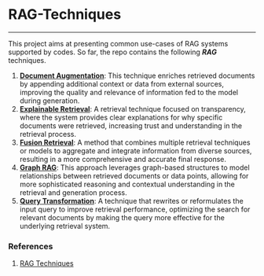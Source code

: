# RAG-Techniques
---
This project aims at presenting common use-cases of RAG systems supported by codes. So far, the repo contains the following ***RAG*** techniques.
1. **[Document Augmentation](https://github.com/sulaiman-shamasna/RAG-Techniques/blob/main/document_augmentation.py)**: This technique enriches retrieved documents by appending additional context or data from external sources, improving the quality and relevance of information fed to the model during generation.
2. **[Explainable Retrieval](https://github.com/sulaiman-shamasna/RAG-Techniques/blob/main/explainable_retrieval.py)**: A retrieval technique focused on transparency, where the system provides clear explanations for why specific documents were retrieved, increasing trust and understanding in the retrieval process.
3. **[Fusion Retrieval](https://github.com/sulaiman-shamasna/RAG-Techniques/blob/main/fusion_retrieval.py)**: A method that combines multiple retrieval techniques or models to aggregate and integrate information from diverse sources, resulting in a more comprehensive and accurate final response.
4. **[Graph RAG](https://github.com/sulaiman-shamasna/RAG-Techniques/blob/main/graph_rag.py)**: This approach leverages graph-based structures to model relationships between retrieved documents or data points, allowing for more sophisticated reasoning and contextual understanding in the retrieval and generation process.
5. **[Query Transformation](https://github.com/sulaiman-shamasna/RAG-Techniques/blob/main/query_transformation.py)**: A technique that rewrites or reformulates the input query to improve retrieval performance, optimizing the search for relevant documents by making the query more effective for the underlying retrieval system.



### References
1. [RAG Techniques](https://github.com/NirDiamant/RAG_Techniques/tree/main/all_rag_techniques)
